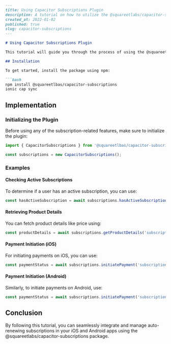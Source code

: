 ```markdown
---
title: Using Capacitor Subscriptions Plugin
description: A tutorial on how to utilize the @squareetlabs/capacitor-subscriptions package for managing auto-renewing subscriptions in iOS and Android apps.
created_at: 2022-01-02
published: true
slug: capacitor-subscriptions
---

# Using Capacitor Subscriptions Plugin

This tutorial will guide you through the process of using the @squareetlabs/capacitor-subscriptions package to simplify and handle auto-renewing subscriptions in both iOS and Android apps.

## Installation

To get started, install the package using npm:

```bash
npm install @squareetlbas/capacitor-subscriptions
ionic cap sync
```

## Implementation

### Initializing the Plugin

Before using any of the subscription-related features, make sure to initialize the plugin:

```typescript
import { CapacitorSubscriptions } from '@squareetlbas/capacitor-subscriptions';

const subscriptions = new CapacitorSubscriptions();
```

### Examples

#### Checking Active Subscriptions

To determine if a user has an active subscription, you can use:

```typescript
const hasActiveSubscription = await subscriptions.hasActiveSubscription();
```

#### Retrieving Product Details

You can fetch product details like price using:

```typescript
const productDetails = await subscriptions.getProductDetails('subscription_id');
```

#### Payment Initiation (iOS)

For initiating payments on iOS, you can use:

```typescript
const paymentStatus = await subscriptions.initiatePayment('subscription_id', 'ios');
```

#### Payment Initiation (Android)

Similarly, to initiate payments on Android, use:

```typescript
const paymentStatus = await subscriptions.initiatePayment('subscription_id', 'android');
```

## Conclusion

By following this tutorial, you can seamlessly integrate and manage auto-renewing subscriptions in your iOS and Android apps using the @squareetlabs/capacitor-subscriptions package.
```
```
